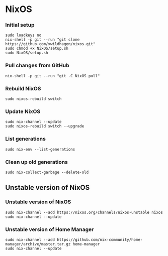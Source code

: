 # NixOS

### Initial setup

```
sudo loadkeys no
nix-shell -p git --run "git clone https://github.com/xwildhagen/nixos.git"
sudo chmod +x NixOS/setup.sh
sudo NixOS/setup.sh
```

### Pull changes from GitHub

```
nix-shell -p git --run "git -C NixOS pull"
```

### Rebuild NixOS

```
sudo nixos-rebuild switch
```

### Update NixOS

```
sudo nix-channel --update
sudo nixos-rebuild switch --upgrade
```

### List generations

```
sudo nix-env --list-generations
```

### Clean up old generations

```
sudo nix-collect-garbage --delete-old
```

## Unstable version of NixOS

### Unstable version of NixOS

```
sudo nix-channel --add https://nixos.org/channels/nixos-unstable nixos
sudo nix-channel --update
```

### Unstable version of Home Manager

```
sudo nix-channel --add https://github.com/nix-community/home-manager/archive/master.tar.gz home-manager
sudo nix-channel --update
```
